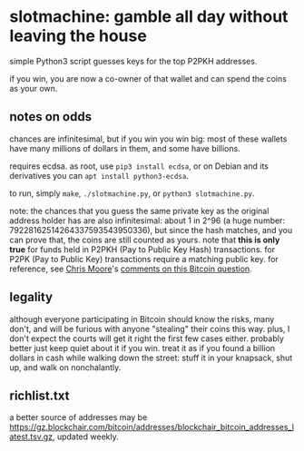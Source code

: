 # slotmachine: gamble all day without leaving the house

simple Python3 script guesses keys for the top P2PKH addresses.

if you win, you are now a co-owner of that wallet and can spend the coins
as your own.

## notes on odds

chances are infinitesimal, but if you win you win big: most of these wallets
have many millions of dollars in them, and some have billions.

requires ecdsa. as root, use `pip3 install ecdsa`, or on Debian and its
derivatives you can `apt install python3-ecdsa`.

to run, simply `make`, `./slotmachine.py`, or `python3 slotmachine.py`.

note: the chances that you guess the same private key as the original
address holder has are also infinitesimal: about 1 in 2^96 (a huge number:
79228162514264337593543950336), but since the hash matches, and you can
prove that, the coins are still counted as yours. note that **this is only
true** for funds held in P2PKH (Pay to Public Key Hash) transactions. for
P2PK (Pay to Public Key) transactions require a matching public key.
for reference, see [Chris Moore](https://twitter.com/dooglus)'s [comments on
this Bitcoin question](https://bitcoin.stackexchange.com/questions/22/is-it-possible-to-brute-force-bitcoin-address-creation-in-order-to-steal-money).

## legality

although everyone participating in Bitcoin should know the risks, many
don't, and will be furious with anyone "stealing" their coins this way.
plus, I don't expect the courts will get it right the first few cases
either. probably better just keep quiet about it if you win. treat it as
if you found a billion dollars in cash while walking down the street:
stuff it in your knapsack, shut up, and walk on nonchalantly.

## richlist.txt

a better source of addresses may be <https://gz.blockchair.com/bitcoin/addresses/blockchair_bitcoin_addresses_latest.tsv.gz>, updated weekly.
